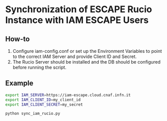 # Synchronization of ESCAPE Rucio Instance with IAM ESCAPE Users

## How-to

1) Configure iam-config.conf or set up the Environment Variables to point to the correct IAM Server and provide Client ID and Secret.
2) The Rucio Server should be installed and the DB should be configured before running the script.

## Example
```bash
export IAM_SERVER=https://iam-escape.cloud.cnaf.infn.it
export IAM_CLIENT_ID=my_client_id
export IAM_CLIENT_SECRET=my_secret

python sync_iam_rucio.py
```
